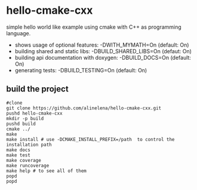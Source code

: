 # hello-cmake-cxx
simple hello world like example using cmake with C++ as programming language.

* shows usage of optional features: -DWITH_MYMATH=On (default: On)
* building shared and static libs: -DBUILD_SHARED_LIBS=On (defaut: On)
* building api documentation with doxygen: -DBUILD_DOCS=On (default: On)
* generating tests: -DBUILD_TESTING=On (default: On)

## build the project
```
#clone
git clone https://github.com/alinelena/hello-cmake-cxx.git
pushd hello-cmake-cxx
mkdir -p build
pushd build
cmake ../ 
make 
make install # use -DCMAKE_INSTALL_PREFIX=/path  to control the installation path
make docs
make test
make coverage
make runcoverage
make help # to see all of them
popd 
popd
```
